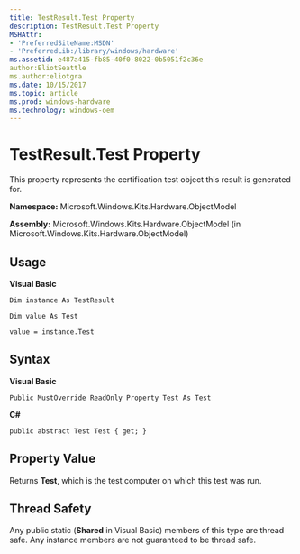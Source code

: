 ```yaml
---
title: TestResult.Test Property
description: TestResult.Test Property
MSHAttr:
- 'PreferredSiteName:MSDN'
- 'PreferredLib:/library/windows/hardware'
ms.assetid: e487a415-fb85-40f0-8022-0b5051f2c36e
author:EliotSeattle
ms.author:eliotgra
ms.date: 10/15/2017
ms.topic: article
ms.prod: windows-hardware
ms.technology: windows-oem
---
```


# TestResult.Test Property


This property represents the certification test object this result is generated for.

**Namespace:** Microsoft.Windows.Kits.Hardware.ObjectModel

**Assembly:** Microsoft.Windows.Kits.Hardware.ObjectModel (in Microsoft.Windows.Kits.Hardware.ObjectModel)

## <span id="Usage"></span><span id="usage"></span><span id="USAGE"></span>Usage


**Visual Basic**

`Dim instance As TestResult`

`Dim value As Test`

`value = instance.Test`

## <span id="Syntax"></span><span id="syntax"></span><span id="SYNTAX"></span>Syntax


**Visual Basic**

`Public MustOverride ReadOnly Property Test As Test`

**C#**

`public abstract Test Test { get; }`

## <span id="Property_Value"></span><span id="property_value"></span><span id="PROPERTY_VALUE"></span>Property Value


Returns **Test**, which is the test computer on which this test was run.

## <span id="Thread_Safety"></span><span id="thread_safety"></span><span id="THREAD_SAFETY"></span>Thread Safety


Any public static (**Shared** in Visual Basic) members of this type are thread safe. Any instance members are not guaranteed to be thread safe.

 

 






